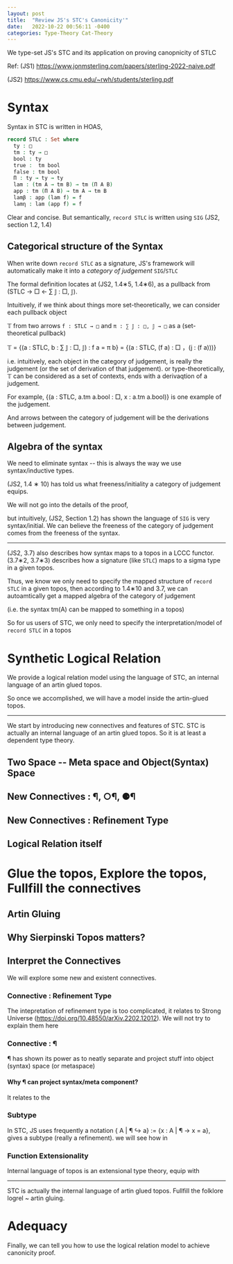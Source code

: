 ```yaml
---
layout: post
title:  "Review JS's STC's Canonicity'"
date:   2022-10-22 00:56:11 -0400
categories: Type-Theory Cat-Theory
---
```


We type-set JS's STC and its application on proving canopnicity of STLC

Ref:
(JS1) https://www.jonmsterling.com/papers/sterling-2022-naive.pdf

(JS2) https://www.cs.cmu.edu/~rwh/students/sterling.pdf

# Syntax

Syntax in STC is written in HOAS,

```agda 
record STLC : Set where 
  ty : □
  tm : ty → □
  bool : ty 
  true :  tm bool
  false : tm bool
  Π : ty → ty → ty
  lam : (tm A → tm B) → tm (Π A B)
  app : tm (Π A B) → tm A → tm B
  lamβ : app (lam f) = f
  lamη : lam (app f) = f 
```

Clear and concise. But semantically, `record STLC` is written using `SIG` (JS2, section 1.2, 1.4)

## Categorical structure of the Syntax 

When write down  `record STLC` as a signature, JS's framework will automatically make it into a *category of judgement* `SIG`/`STLC`

The formal definition locates at (JS2, 1.4∗5, 1.4∗6), as a pullback from (STLC → □ ← ∑ 𝕁 : □, 𝕁). 

Intuitively, if we think about things more set-theoretically, we can consider each pullback object 

𝕋 from two arrows `f : STLC → □` and `π : ∑ 𝕁 : □, 𝕁 → □` as a (set-theoretical pullback) 

𝕋 = {(a : STLC, b : ∑ 𝕁 : □, 𝕁) : f a = π b} = {(a : STLC, (f a) : □ ，(j : (f a)))}

i.e. intuitively, each object in the category of judgement, is really the judgement (or the set of derivation of that judgement).
or type-theoretically, 𝕋 can be considered as a set of contexts, ends with a derivaqtion of a judgement.

For example, {(a : STLC, a.tm a.bool : □, x : a.tm a.bool)} is one example of the judgement. 

And arrows between the category of judgement will be the derivations between judgement.

## Algebra of the syntax

We need to eliminate syntax -- this is always the way we use syntax/inductive types.

(JS2, 1.4 ∗ 10) has told us what freeness/initiality a category of judgement equips. 

We will not go into the details of the proof,

but intuitively, (JS2, Section 1.2) has shown the language of `SIG` is very syntax/initial. 
We can believe the freeness of the category of judgement comes from the freeness of the syntax.

***

(JS2, 3.7) also describes how syntax maps to a topos in a LCCC functor. 
(3.7∗2, 3.7∗3) describes how a signature (like `STLC`) maps to a sigma type in a given topos.


Thus, 
we know we only need to specify the mapped structure of  `record STLC` in a given topos, 
then according to 1.4∗10 and 3.7, we can autoamtically get a mapped algebra of the category of judgement

(i.e. the syntax tm(A) can be mapped to something in a topos)


So for us users of STC, we only need to specify the interpretation/model of `record STLC` in a topos


# Synthetic Logical Relation

We provide a logical relation model using the language of STC, an internal language of an artin glued topos.

So once we accomplished, we will have a model inside the artin-glued topos.

***

We start by introducing new connectives and features of STC. 
STC is actually an internal language of an artin glued topos. So it is at least a dependent type theory.

## Two Space -- Meta space and Object(Syntax) Space

## New Connectives : ¶, ○¶, ⚈¶

## New Connectives : Refinement Type

## Logical Relation itself

# Glue the topos, Explore the topos, Fullfill the connectives

<!-- This section might be too involved -- we suggest readers to go to the next section to see *HOW* to use STC, before knowing why STC has these logical/type connectives -- what this section is focusing on. -->

## Artin Gluing

## Why Sierpinski Topos matters?

## Interpret the Connectives
We will explore some new and existent connectives. 
### Connective : Refinement Type
The intepretation of refinement type is too complicated, it relates to Strong Universe (https://doi.org/10.48550/arXiv.2202.12012).
We will not try to explain them here

### Connective : ¶

¶ has shown its power as to neatly separate and project stuff into object (syntax) space (or metaspace)

#### Why ¶ can project syntax/meta component?

It relates to the 
### Subtype

In STC, JS uses frequently a notation { A | ¶ ↪ a} := {x : A | ¶ → x = a}, gives a subtype (really a refinement). 
we will see how in 


### Function Extensionality

Internal language of topos is an extensional type theory, equip with 



***

STC is actually the internal language of artin glued topos. Fullfill the folklore logrel ~ artin gluing.

# Adequacy

Finally, we can tell you how to use the logical relation model to achieve canonicity proof. 
